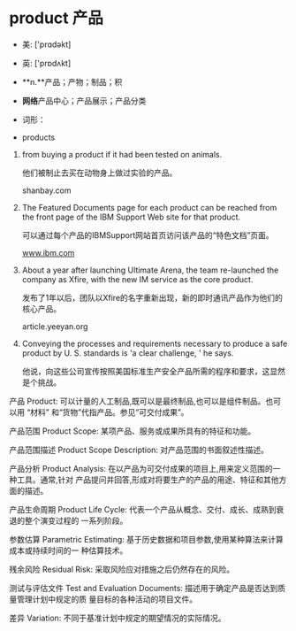 # product 产品

- 美: ['prɑdəkt] 
- 英: ['prɒdʌkt] 

- **n.**产品；产物；制品；积
- **网络**产品中心；产品展示；产品分类

- 词形：

- products

1. from buying a product if it had been tested on animals. 

   他们被制止去买在动物身上做过实验的产品。

   shanbay.com

2. The Featured Documents page for each product can be reached from the front page of the IBM Support Web site for that product. 

   可以通过每个产品的IBMSupport网站首页访问该产品的“特色文档”页面。

   www.ibm.com

3. About a year after launching Ultimate Arena, the team re-launched the company as Xfire, with the new IM service as the core product. 

   发布了1年以后，团队以Xfire的名字重新出现，新的即时通讯产品作为他们的核心产品。

   article.yeeyan.org

4. Conveying the processes and requirements necessary to produce a safe product by U. S. standards is 'a clear challenge, ' he says. 

   他说，向这些公司宣传按照美国标准生产安全产品所需的程序和要求，这显然是个挑战。

    

产品 Product: 可以计量的人工制品,既可以是最终制品,也可以是组件制品。也可以用 “材料”
和“货物”代指产品。参见“可交付成果”。

产品范围 Product Scope: 某项产品、服务或成果所具有的特征和功能。

产品范围描述 Product Scope Description: 对产品范围的书面叙述性描述。

产品分析 Product Analysis: 在以产品为可交付成果的项目上,用来定义范围的一种工具。通常,针对
产品提问并回答,形成对将要生产的产品的用途、特征和其他方面的描述。

产品生命周期 Product Life Cycle: 代表一个产品从概念、交付、成长、成熟到衰退的整个演变过程的
一系列阶段。

参数估算 Parametric Estimating: 基于历史数据和项目参数,使用某种算法来计算成本或持续时间的一
种估算技术。

残余风险 Residual Risk: 采取风险应对措施之后仍然存在的风险。

测试与评估文件 Test and Evaluation Documents: 描述用于确定产品是否达到质量管理计划中规定的质
量目标的各种活动的项目文件。

差异 Variation: 不同于基准计划中规定的期望情况的实际情况。